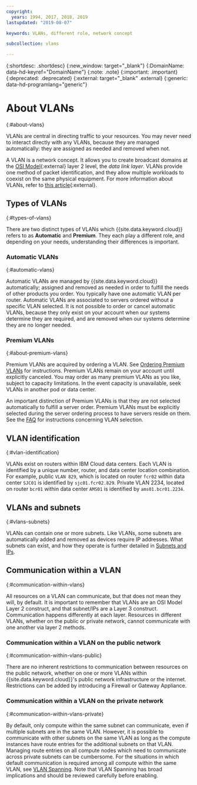 ```yaml
---
copyright:
  years: 1994, 2017, 2018, 2019
lastupdated: "2019-08-07"

keywords: VLANs, different role, network concept

subcollection: vlans

---
```


{:shortdesc: .shortdesc}
{:new_window: target="_blank"}
{:DomainName: data-hd-keyref="DomainName"}
{:note: .note}
{:important: .important}
{:deprecated: .deprecated}
{:external: target="_blank" .external}
{:generic: data-hd-programlang="generic"}

# About VLANs
{:#about-vlans}

VLANs are central in directing traffic to your resources. You may never need to interact directly with any VLANs, because they are managed automatically: they are assigned as needed and removed when not.

A VLAN is a network concept. It allows you to create broadcast domains at the [OSI Model](https://en.wikipedia.org/wiki/OSI_model){:external} layer 2 level, the _data link layer_. VLANs provide one method of packet identification, and they allow multiple workloads to coexist on the same
physical equipment. For more information about VLANs, refer to [this article](https://en.wikipedia.org/wiki/Virtual_LAN){:external}.

## Types of VLANs
{:#types-of-vlans}

There are two distinct types of VLANs which {{site.data.keyword.cloud}} refers to as **Automatic** and **Premium**. They each play a different role, and depending on your needs, understanding their differences is important.

### Automatic VLANs
{:#automatic-vlans}

Automatic VLANs are managed by {{site.data.keyword.cloud}} automatically; assigned and removed as needed in order to fulfill the needs of other products you order. You typically have one automatic VLAN per router. Automatic VLANs are associated to servers ordered without a specific VLAN selected. It is not possible to order or cancel automatic VLANs, because they only exist on your account when our systems determine they are required, and are removed when our systems determine they are no longer needed.

### Premium VLANs
{:#about-premium-vlans}

Premium VLANs are acquired by ordering a VLAN. See [Ordering Premium VLANs](/docs/infrastructure/vlans?topic=vlans-ordering-premium-vlans) for instructions. Premium VLANs remain on your account until explicitly canceled. You may order as many premium VLANs as you like, subject to capacity limitations. In the event capacity is unavailable, seek VLANs in another pod or data center.

An important distinction of Premium VLANs is that they are not selected automatically to fulfill a server order. Premium VLANs must be explicitly selected during the server ordering process to have servers reside on them. See the [FAQ](/docs/infrastructure/vlans?topic=vlans-vlans-faqs#is-there-a-way-to-specify-which-vlan-i-want-to-use-for-my-device-when-i-order-it-) for instructions concerning VLAN selection.


## VLAN identification
{:#vlan-identification}

VLANs exist on routers within IBM Cloud data centers. Each VLAN is identified by a unique number, router, and data center location combination. For example, public `VLAN 829`, which is located on router `fcr02` within data center `SJC01` is identified by `sjc01.fcr02.829`. Private VLAN 2234, located on router `bcr01` within data center `AMS01` is identified by `ams01.bcr01.2234`.


## VLANs and subnets
{:#vlans-subnets}

VLANs can contain one or more subnets. Like VLANs, some subnets are automatically added and removed as devices require IP addresses. What subnets can exist, and how they operate is further detailed in [Subnets and IPs](/docs/infrastructure/subnets?topic=subnets-getting-started).


## Communication within a VLAN
{:#communication-within-vlans}

All resources on a VLAN can communicate, but that does not mean they will, by default. It is important to remember that VLANs are an OSI Model Layer 2 construct, and that subnet/IPs are a Layer 3 construct. Communication happens differently at each layer. Resources in different VLANs, whether on the public or private network, cannot communicate with one another via layer 2 methods.

### Communication within a VLAN on the public network
{:#communication-within-vlans-public}

There are no inherent restrictions to communication between resources on the public network, whether on one or more VLANs within {{site.data.keyword.cloud}}'s public network infrastructure or the internet. Restrictions can be added by introducing a Firewall or Gateway Appliance.

### Communication within a VLAN on the private network
{:#communication-within-vlans-private}

By default, only compute within the same subnet can communicate, even if multiple subnets are in the same VLAN. However, it is possible to communicate with other subnets on the same VLAN as long as the compute instances have route entries for
the additional subnets on that VLAN. Managing route entries on all compute nodes which need to communicate across private subnets can be cumbersome. For the situations in which default communication is required among all compute within the same VLAN, see [VLAN Spanning](/docs/infrastructure/vlans?topic=vlans-vlan-spanning). Note that VLAN Spanning has broad implications and should be reviewed carefully before enabling.
